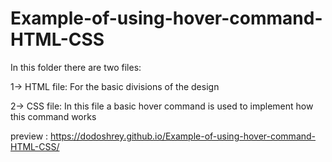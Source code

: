 # Example-of-using-hover-command-HTML-CSS

In this folder there are two files:

1-> HTML file: For the basic divisions of the design

2-> CSS file: In this file a basic hover command is used to implement how this command works

preview : https://dodoshrey.github.io/Example-of-using-hover-command-HTML-CSS/

